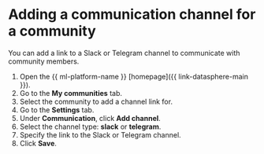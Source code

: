 # Adding a communication channel for a community

You can add a link to a Slack or Telegram channel to communicate with community members.

1. Open the {{ ml-platform-name }} [homepage]({{ link-datasphere-main }}).
1. Go to the **My communities** tab.
1. Select the community to add a channel link for.
1. Go to the **Settings** tab.
1. Under **Communication**, click **Add channel**.
1. Select the channel type: **slack** or **telegram**.
1. Specify the link to the Slack or Telegram channel.
1. Click **Save**.

